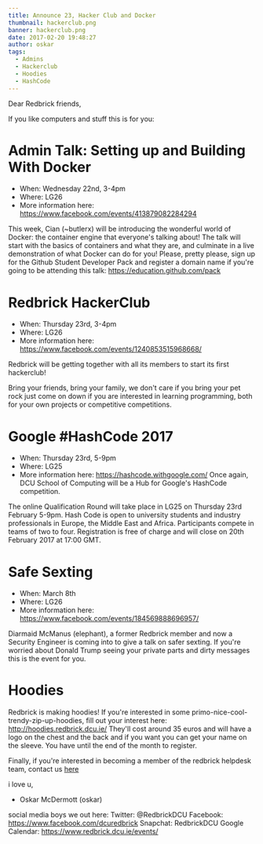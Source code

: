 ```yaml
---
title: Announce 23, Hacker Club and Docker
thumbnail: hackerclub.png
banner: hackerclub.png
date: 2017-02-20 19:48:27
author: oskar
tags:
  - Admins
  - Hackerclub
  - Hoodies
  - HashCode
---
```

Dear Redbrick friends,

If you like computers and stuff this is for you:

 <!-- more -->

# Admin Talk: Setting up and Building With Docker

 - When: Wednesday 22nd, 3-4pm
 - Where: LG26
 - More information here: https://www.facebook.com/events/413879082284294

This week, Cian (~butlerx) will be introducing the wonderful world of
Docker: the container engine that everyone's talking about! The talk will
start with the basics of containers and what they are, and culminate in a
live demonstration of what Docker can do for you!
Please, pretty please, sign up for the Github Student Developer Pack and
register a domain name if you're going to be attending this talk:
https://education.github.com/pack

# Redbrick HackerClub

 - When: Thursday 23rd, 3-4pm
 - Where: LG26
 - More information here: https://www.facebook.com/events/1240853515968668/

Redbrick will be getting together with all its members to start its first
hackerclub!

Bring your friends, bring your family, we don't care if you bring your pet
rock just come on down
if you are interested in learning programming, both for your own projects
or competitive competitions.

# Google #HashCode 2017

 - When: Thursday 23rd, 5-9pm
 - Where: LG25
 - More information here: https://hashcode.withgoogle.com/
Once again, DCU School of Computing will be a Hub for Google's HashCode
competition.

The online Qualification Round will take place in LG25 on Thursday 23rd
February 5-9pm.
Hash Code is open to university students and industry professionals in
Europe, the Middle
East and Africa. Participants compete in teams of two to four.
Registration is free of charge and will close on 20th February 2017 at
17:00 GMT.

# Safe Sexting

 - When: March 8th
 - Where: LG26
 - More information here: https://www.facebook.com/events/184569888696957/

Diarmaid McManus (elephant), a former Redbrick member and now a Security
Engineer is coming into to give a talk on safer sexting.
If you're worried about Donald Trump seeing your private parts and dirty
messages this is the event for you.

# Hoodies
Redbrick is making hoodies!
If you're interested in some primo-nice-cool-trendy-zip-up-hoodies, fill
out your interest here: http://hoodies.redbrick.dcu.ie/
They'll cost around 35 euros and will have a logo on the chest and the
back and if you want you can get your name on the sleeve.
You have until the end of the month to register.

Finally, if you're interested in becoming a member of the redbrick
helpdesk team, contact us [here](mailto:helpdesk@redbrick.dcu.ie)

i love u,
- Oskar McDermott (oskar)

social media boys we out here:
Twitter: @RedbrickDCU
Facebook: https://www.facebook.com/dcuredbrick
Snapchat: RedbrickDCU
Google Calendar: https://www.redbrick.dcu.ie/events/
